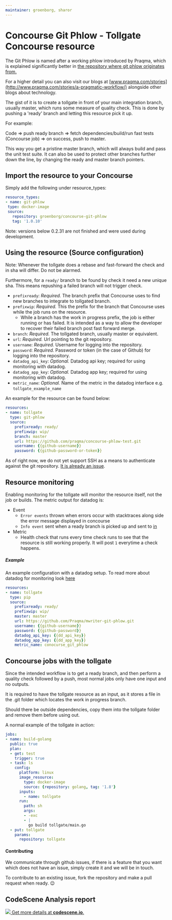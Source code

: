 ```yaml
---
maintainer: groenborg, sharor
---
```

# Concourse Git Phlow - Tollgate Concourse resource
The Git Phlow is named after a working phlow introduced by Praqma, which is explained significantly better in [the repository where git phlow originates from.](https://github.com/praqma/git-phlow)

For a higher detail you can also visit our blogs at [www.praqma.com/stories](http://www.praqma.com/stories/a-pragmatic-workflow/) alongside other blogs about technology. 

The gist of it is to create a tollgate in front of your main integration branch, usually master, which runs some measure of quality check. 
This is done by pushing a 'ready' branch and letting this resource pick it up. 

For example:

Code => push ready branch => fetch dependencies/build/run fast tests (Concourse job) => on success, push to master.

This way you get a pristine master branch, which will always build and pass the unit test suite. It can also be used to protect other branches further down the line, by changing the ready and master branch pointers.

## Import the resource to your Concourse
Simply add the following under resource_types: 
```yaml
resource_types:
- name: git-phlow
 type: docker-image
 source:
   repository: groenborg/concourse-git-phlow
   tag: '1.0.10'
```

Note: versions below 0.2.31 are not finished and were used during development. 


## Using the resource (Source configuration)
Note: Whenever the tollgate does a rebase and fast-forward the check and in sha will differ. Do not be alarmed. 

Furthermore, for a `ready/` branch to be found by check it need a new unique sha. This means repushing a failed branch will not trigger check. 
- `prefixready`: *Required.* The branch prefix that Concourse uses to find new branches to integrate to tollgated branch. 
- `prefixwip`: *Required.* This the prefix for the branch that Concourse uses while the job runs on the resource. 
  * While a branch has the work in progress prefix, the job is either running or has failed. It is intended as a way to allow the developer to recover their failed branch post fast forward merge.
- `branch`: *Required.* The tollgated branch, usually master or equivalent.
- `url`: *Required.* Url pointing to the git repository.
- `username`: *Required.* Username for logging into the repository.
- `password`: *Required.* Password or token (in the case of Github) for logging into the repository.
- `datadog_api_key`: *Optional.* Datadog api key; required for using monitoring with datadog.
- `datadog_app_key`: *Optional.* Datadog app key; required for using monitoring with datadog.
- `metric_name`: *Optional.* Name of the metric in the datadog interface e.g. `tollgate_example_name`


An example for the resource can be found below: 

```yaml
resources:
- name: tollgate
  type: git-phlow
  source:
    prefixready: ready/   
    prefixwip: wip/
    branch: master
    url: https://github.com/praqma/concourse-phlow-test.git
    username: {{github-username}}
    password: {{github-password-or-token}}
```
As of right now, we do not yet support SSH as a means to authenticate against the git repository. [It is already an issue](https://github.com/Praqma/concourse-git-phlow/issues/11).

## Resource monitoring
Enabling monitoring for the tollgate will monitor the resource itself, not the job or builds. The metric output for datadog is: 
- Event 
  - `Error events` thrown when errors occur with stacktraces along side the error message displayed in concourse 
  - `Info event` sent when a ready branch is picked up and sent to [in](/in/in.go)
- Metric
  - Health check that runs every time check runs to see that the resource is still working properly. It will post `1` everytime a check happens. 
 
##### Example
An example configuration with a datadog setup. To read more about datadog for monitoring look [here](https://www.datadoghq.com/)

```yaml
resources:
- name: tollgate
  type: pip
  source:
    prefixready: ready/
    prefixwip: wip/
    master: master
    url: https://github.com/Praqma/mwriter-git-phlow.git
    username: {{github-username}}
    password: {{github-password}}
    datadog_api_key: {{dd_api_key}}
    datadog_app_key: {{dd_app_key}}
    metric_name: conocurse_git_phlow
```


## Concourse jobs with the tollgate
Since the intended workflow is to get a ready branch, and then perform a quality check followed by a push, most normal jobs only have one input and no outputs. 

It is required to have the tollgate resource as an input, as it stores a file in the .git folder which locates the work in progress branch. 

Should there be outside dependencies, copy them into the tollgate folder and remove them before using out. 

A normal example of the tollgate in action: 

```yaml
jobs:
- name: build-golang
  public: true
  plan:
  - get: test
    trigger: true
  - task: ls
    config:
      platform: linux
      image_resource:
        type: docker-image
        source: {repository: golang, tag: '1.8'}          
      inputs:
        - name: tollgate
      run:
        path: sh
        args:
        - -exc
        - |
          go build tollgate/main.go          
  - put: tollgate
    params:
      repository: tollgate
```
#### Contributing
We communicate through github issues, if there is a feature that you want which does not have an issue, simply create it and we will be in touch. 

To contribute to an existing issue, fork the repository and make a pull request when ready. :wink: 

## CodeScene Analysis report
[![](https://codescene.io/projects/1475/status.svg) Get more details at **codescene.io**.](https://codescene.io/projects/1475/jobs/latest-successful/results)

